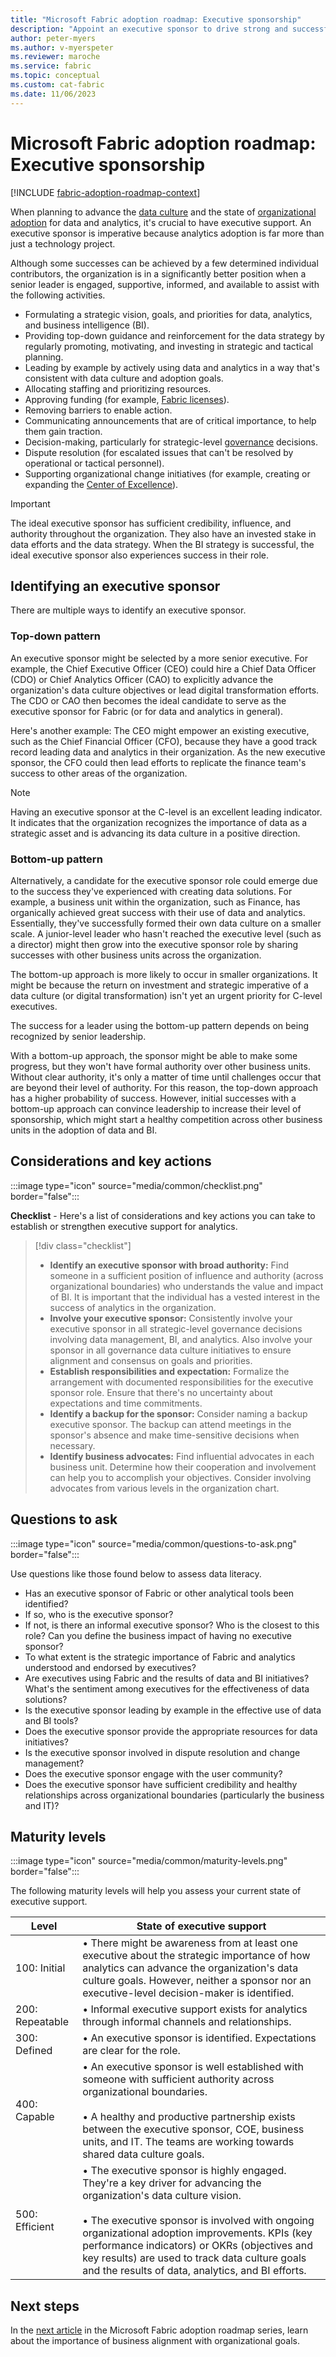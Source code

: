 ```yaml
---
title: "Microsoft Fabric adoption roadmap: Executive sponsorship"
description: "Appoint an executive sponsor to drive strong and successful adoption of Microsoft Fabric."
author: peter-myers
ms.author: v-myerspeter
ms.reviewer: maroche
ms.service: fabric
ms.topic: conceptual
ms.custom: cat-fabric
ms.date: 11/06/2023
---
```


# Microsoft Fabric adoption roadmap: Executive sponsorship

[!INCLUDE [fabric-adoption-roadmap-context](includes/fabric-adoption-roadmap-context.md)]

When planning to advance the [data culture](fabric-adoption-roadmap-data-culture.md) and the state of [organizational adoption](fabric-adoption-roadmap-maturity-levels.md#organizational-adoption-maturity-levels) for data and analytics, it's crucial to have executive support. An executive sponsor is imperative because analytics adoption is far more than just a technology project.

Although some successes can be achieved by a few determined individual contributors, the organization is in a significantly better position when a senior leader is engaged, supportive, informed, and available to assist with the following activities.

- Formulating a strategic vision, goals, and priorities for data, analytics, and business intelligence (BI).
- Providing top-down guidance and reinforcement for the data strategy by regularly promoting, motivating, and investing in strategic and tactical planning.
- Leading by example by actively using data and analytics in a way that's consistent with data culture and adoption goals.
- Allocating staffing and prioritizing resources.
- Approving funding (for example, [Fabric licenses](/fabric/enterprise/licenses)).
- Removing barriers to enable action.
- Communicating announcements that are of critical importance, to help them gain traction.
- Decision-making, particularly for strategic-level [governance](fabric-adoption-roadmap-governance.md) decisions.
- Dispute resolution (for escalated issues that can't be resolved by operational or tactical personnel).
- Supporting organizational change initiatives (for example, creating or expanding the [Center of Excellence](fabric-adoption-roadmap-center-of-excellence.md)).

> [!IMPORTANT]
> The ideal executive sponsor has sufficient credibility, influence, and authority throughout the organization. They also have an invested stake in data efforts and the data strategy. When the BI strategy is successful, the ideal executive sponsor also experiences success in their role.

## Identifying an executive sponsor

There are multiple ways to identify an executive sponsor.

### Top-down pattern

An executive sponsor might be selected by a more senior executive. For example, the Chief Executive Officer (CEO) could hire a Chief Data Officer (CDO) or Chief Analytics Officer (CAO) to explicitly advance the organization's data culture objectives or lead digital transformation efforts. The CDO or CAO then becomes the ideal candidate to serve as the executive sponsor for Fabric (or for data and analytics in general).

Here's another example: The CEO might empower an existing executive, such as the Chief Financial Officer (CFO), because they have a good track record leading data and analytics in their organization. As the new executive sponsor, the CFO could then lead efforts to replicate the finance team's success to other areas of the organization.

> [!NOTE]
> Having an executive sponsor at the C-level is an excellent leading indicator. It indicates that the organization recognizes the importance of data as a strategic asset and is advancing its data culture in a positive direction.

### Bottom-up pattern

Alternatively, a candidate for the executive sponsor role could emerge due to the success they've experienced with creating data solutions. For example, a business unit within the organization, such as Finance, has organically achieved great success with their use of data and analytics. Essentially, they've successfully formed their own data culture on a smaller scale. A junior-level leader who hasn't reached the executive level (such as a director) might then grow into the executive sponsor role by sharing successes with other business units across the organization.

The bottom-up approach is more likely to occur in smaller organizations. It might be because the return on investment and strategic imperative of a data culture (or digital transformation) isn't yet an urgent priority for C-level executives.

The success for a leader using the bottom-up pattern depends on being recognized by senior leadership.

With a bottom-up approach, the sponsor might be able to make some progress, but they won't have formal authority over other business units. Without clear authority, it's only a matter of time until challenges occur that are beyond their level of authority. For this reason, the top-down approach has a higher probability of success. However, initial successes with a bottom-up approach can convince leadership to increase their level of sponsorship, which might start a healthy competition across other business units in the adoption of data and BI.

## Considerations and key actions

:::image type="icon" source="media/common/checklist.png" border="false":::

**Checklist** - Here's a list of considerations and key actions you can take to establish or strengthen executive support for analytics.

> [!div class="checklist"]
> - **Identify an executive sponsor with broad authority:** Find someone in a sufficient position of influence and authority (across organizational boundaries) who understands the value and impact of BI. It is important that the individual has a vested interest in the success of analytics in the organization.
> - **Involve your executive sponsor:** Consistently involve your executive sponsor in all strategic-level governance decisions involving data management, BI, and analytics. Also involve your sponsor in all governance data culture initiatives to ensure alignment and consensus on goals and priorities.
> - **Establish responsibilities and expectation:** Formalize the arrangement with documented responsibilities for the executive sponsor role. Ensure that there's no uncertainty about expectations and time commitments.
> - **Identify a backup for the sponsor:** Consider naming a backup executive sponsor. The backup can attend meetings in the sponsor's absence and make time-sensitive decisions when necessary.
> - **Identify business advocates:** Find influential advocates in each business unit. Determine how their cooperation and involvement can help you to accomplish your objectives. Consider involving advocates from various levels in the organization chart.

## Questions to ask

:::image type="icon" source="media/common/questions-to-ask.png" border="false":::

Use questions like those found below to assess data literacy.

- Has an executive sponsor of Fabric or other analytical tools been identified?
- If so, who is the executive sponsor?
- If not, is there an informal executive sponsor? Who is the closest to this role? Can you define the business impact of having no executive sponsor?
- To what extent is the strategic importance of Fabric and analytics understood and endorsed by executives?
- Are executives using Fabric and the results of data and BI initiatives? What's the sentiment among executives for the effectiveness of data solutions?
- Is the executive sponsor leading by example in the effective use of data and BI tools?
- Does the executive sponsor provide the appropriate resources for data initiatives?
- Is the executive sponsor involved in dispute resolution and change management?
- Does the executive sponsor engage with the user community?
- Does the executive sponsor have sufficient credibility and healthy relationships across organizational boundaries (particularly the business and IT)?

## Maturity levels

:::image type="icon" source="media/common/maturity-levels.png" border="false":::

The following maturity levels will help you assess your current state of executive support.

| **Level** | **State of executive support** |
| --- | --- |
| 100: Initial | &bull;&nbsp;There might be awareness from at least one executive about the strategic importance of how analytics can advance the organization's data culture goals. However, neither a sponsor nor an executive-level decision-maker is identified. |
| 200: Repeatable | &bull;&nbsp;Informal executive support exists for analytics through informal channels and relationships. |
| 300: Defined | &bull;&nbsp;An executive sponsor is identified. Expectations are clear for the role. |
| 400: Capable | &bull;&nbsp;An executive sponsor is well established with someone with sufficient authority across organizational boundaries. <br/><br/>&bull;&nbsp;A healthy and productive partnership exists between the executive sponsor, COE, business units, and IT. The teams are working towards shared data culture goals. |
| 500: Efficient | &bull;&nbsp;The executive sponsor is highly engaged. They're a key driver for advancing the organization's data culture vision. <br/><br/>&bull;&nbsp;The executive sponsor is involved with ongoing organizational adoption improvements. KPIs (key performance indicators) or OKRs (objectives and key results) are used to track data culture goals and the results of data, analytics, and BI efforts. |

## Next steps

In the [next article](fabric-adoption-roadmap-business-alignment.md) in the Microsoft Fabric adoption roadmap series, learn about the importance of business alignment with organizational goals.
